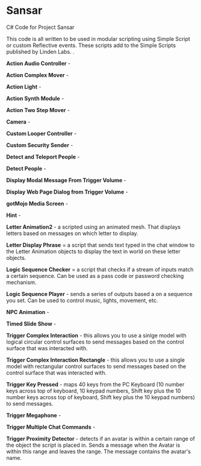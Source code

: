 # Sansar
C# Code for Project Sansar

This code is all written to be used in modular scripting using Simple Script or custom Reflective events.  These scripts add to the Simple Scripts published by Linden Labs.  .

**Action Audio Controller** - 

**Action Complex Mover** - 

**Action Light** -

**Action Synth Module** -

**Action Two Step Mover** -

**Camera** - 

**Custom Looper Controller** - 

**Custom Security Sender** - 

**Detect and Teleport People** - 

**Detect People** - 

**Display Modal Message From Trigger Volume** - 

**Display Web Page Dialog from Trigger Volume** - 

**gotMojo Media Screen** - 

**Hint** - 

**Letter Animation2** - a scripted using an animated mesh.  That displays letters based on messages on which letter to display.

**Letter Display Phrase** = a script that sends text typed in the chat window to the Letter Animation objects to display the text in world on these letter objects.

**Logic Sequence Checker** = a script that checks if a stream of inputs match a certain sequence.  Can be used as a pass code or password checking mechanism.

**Logic Sequence Player** - sends a series of outputs based a on a sequence you set.  Can be used to control music, lights, movement, etc.

**NPC Animation** - 

**Timed Slide Show** - 

**Trigger Complex Interaction** - this allows you to use a sinlge model with logical circular control surfaces to send messages based on the control surface that was interacted with.

**Trigger Complex Interaction Rectangle** - this allows you to use a single model with rectangular control surfaces to send messages based on the control surface that was interacted with.

**Trigger Key Pressed** - maps 40 keys from the PC Keyboard (10 number keys across top of keyboard, 10 keypad numbers, Shift key plus the 10 number keys across top of keyboard, Shift key plus the 10 keypad numbers) to send messages.

**Trigger Megaphone** - 

**Trigger Multiple Chat Commands** - 

**Trigger Proximity Detector** - detects if an avatar is within a certain range of the object the script is placed in.  Sends a message when the Avatar is within this range and leaves the range.  The message contains the avatar's name.
